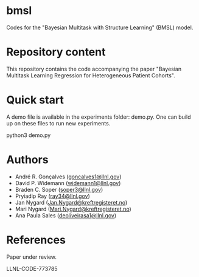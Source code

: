 # bmsl
Codes for the "Bayesian Multitask with Structure Learning" (BMSL) model.

# Repository content

This repository contains the code accompanying the paper "Bayesian Multitask Learning Regression for Heterogeneous Patient Cohorts".

# Quick start

A demo file is available in the experiments folder: demo.py. One can build up on these files to run new experiments.

python3 demo.py

# Authors

- André R. Gonçalves (goncalves1@llnl.gov)
- David P. Widemann (widemann1@llnl.gov)
- Braden C. Soper (soper3@llnl.gov)
- Pryiadip Ray (ray34@llnl.gov)
- Jan Nygard (Jan.Nygard@kreftregisteret.no)
- Mari Nygard (Mari.Nygard@kreftregisteret.no)
- Ana Paula Sales (deoliveirasa1@llnl.gov)

# References

Paper under review.

LLNL-CODE-773785
